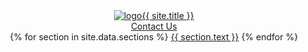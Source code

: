 <header class = 'header'>
  <div class='logo'>
  <a href = '{{site.baseurl}}'>
  <img src = '{{site.baseurl}}/assets/notice.png' alt = 'logo'>{{ site.title }}
  </a>
  </div>
  <a class='tp-menu' href = '#form'>
  Contact Us
  </a>
    <div class='menu-bar'>
      <nav class = 'menu'>
        {% for section in site.data.sections %}
          <a href='{{ site.baseurl }}/#{{ section.id }}'>{{ section.text }}</a>
        {% endfor %}
      </nav>
    </div>
</header>
